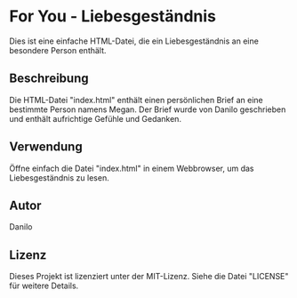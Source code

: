 # For You - Liebesgeständnis

Dies ist eine einfache HTML-Datei, die ein Liebesgeständnis an eine besondere Person enthält.

## Beschreibung

Die HTML-Datei "index.html" enthält einen persönlichen Brief an eine bestimmte Person namens Megan. Der Brief wurde von Danilo geschrieben und enthält aufrichtige Gefühle und Gedanken.

## Verwendung

Öffne einfach die Datei "index.html" in einem Webbrowser, um das Liebesgeständnis zu lesen.

## Autor

Danilo

## Lizenz

Dieses Projekt ist lizenziert unter der MIT-Lizenz. Siehe die Datei "LICENSE" für weitere Details.
